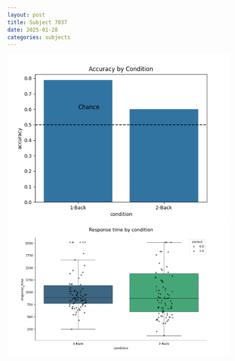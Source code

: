 ```yaml
---
layout: post
title: Subject 7037
date: 2025-01-28
categories: subjects
---
```


![](data/7037/run-11/7037_ATS_acc.png)
![](data/7037/run-11/7037_ATS_rt.png)
